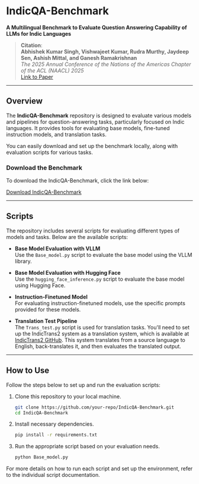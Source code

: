 # IndicQA-Benchmark

**A Multilingual Benchmark to Evaluate Question Answering Capability of LLMs for Indic Languages**

> **Citation**:  
> **Abhishek Kumar Singh, Vishwajeet Kumar, Rudra Murthy, Jaydeep Sen, Ashish Mittal, and Ganesh Ramakrishnan**  
> *The 2025 Annual Conference of the Nations of the Americas Chapter of the ACL (NAACL) 2025*  
> [Link to Paper](https://arxiv.org/abs/2407.13522)

---

## Overview

The **IndicQA-Benchmark** repository is designed to evaluate various models and pipelines for question-answering tasks, particularly focused on Indic languages. It provides tools for evaluating base models, fine-tuned instruction models, and translation tasks. 

You can easily download and set up the benchmark locally, along with evaluation scripts for various tasks.

### Download the Benchmark

To download the IndicQA-Benchmark, click the link below:

[Download IndicQA-Benchmark](your-download-link-here)

---

## Scripts

The repository includes several scripts for evaluating different types of models and tasks. Below are the available scripts:

- **Base Model Evaluation with VLLM**  
  Use the `Base_model.py` script to evaluate the base model using the VLLM library.

- **Base Model Evaluation with Hugging Face**  
  Use the `hugging_face_inference.py` script to evaluate the base model using Hugging Face.

- **Instruction-Finetuned Model**  
  For evaluating instruction-finetuned models, use the specific prompts provided for these models.

- **Translation Test Pipeline**  
  The `Trans_test.py` script is used for translation tasks. You'll need to set up the IndicTrans2 system as a translation system, which is available at [IndicTrans2 GitHub](https://github.com/AI4Bharat/IndicTrans2/tree/main). This system translates from a source language to English, back-translates it, and then evaluates the translated output.

---

## How to Use

Follow the steps below to set up and run the evaluation scripts:

1. Clone this repository to your local machine.
   ```bash
   git clone https://github.com/your-repo/IndicQA-Benchmark.git
   cd IndicQA-Benchmark
2. Install necessary dependencies.
   ```bash
   pip install -r requirements.txt 
3. Run the appropriate script based on your evaluation needs.
   ```bash
   python Base_model.py

For more details on how to run each script and set up the environment, refer to the individual script documentation.
